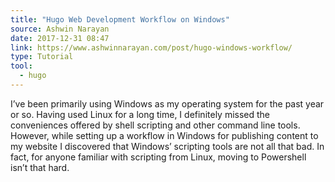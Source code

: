 ```yaml
---
title: "Hugo Web Development Workflow on Windows"
source: Ashwin Narayan
date: 2017-12-31 08:47
link: https://www.ashwinnarayan.com/post/hugo-windows-workflow/
type: Tutorial
tool:
  - hugo 
---
```

I’ve been primarily using Windows as my operating system for the past year or so. Having used Linux for a long time, I definitely missed the conveniences offered by shell scripting and other command line tools. However, while setting up a workflow in Windows for publishing content to my website I discovered that Windows’ scripting tools are not all that bad. In fact, for anyone familiar with scripting from Linux, moving to Powershell isn’t that hard.





